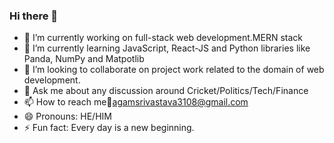 ### Hi there 👋




- 🔭 I’m currently working on full-stack web development.MERN stack
- 🌱 I’m currently learning JavaScript, React-JS and Python libraries like Panda, NumPy and Matpotlib
- 👯 I’m looking to collaborate on project work related to the domain of web development.
- 💬 Ask me about any discussion around Cricket/Politics/Tech/Finance
- 📫 How to reach me📧agamsrivastava3108@gmail.com 
- 😄 Pronouns: HE/HIM
- ⚡ Fun fact: Every day is a new beginning.
  

